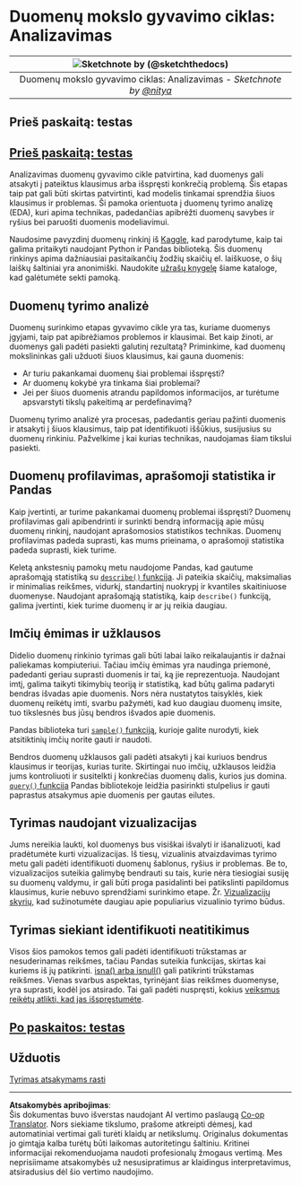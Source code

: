 <!--
CO_OP_TRANSLATOR_METADATA:
{
  "original_hash": "2baeafe1db4d58ee5b8ec85db9de728a",
  "translation_date": "2025-09-05T16:06:19+00:00",
  "source_file": "4-Data-Science-Lifecycle/15-analyzing/README.md",
  "language_code": "lt"
}
-->
# Duomenų mokslo gyvavimo ciklas: Analizavimas

|![ Sketchnote by [(@sketchthedocs)](https://sketchthedocs.dev) ](../../sketchnotes/15-Analyzing.png)|
|:---:|
| Duomenų mokslo gyvavimo ciklas: Analizavimas - _Sketchnote by [@nitya](https://twitter.com/nitya)_ |

## Prieš paskaitą: testas

## [Prieš paskaitą: testas](https://ff-quizzes.netlify.app/en/ds/quiz/28)

Analizavimas duomenų gyvavimo cikle patvirtina, kad duomenys gali atsakyti į pateiktus klausimus arba išspręsti konkrečią problemą. Šis etapas taip pat gali būti skirtas patvirtinti, kad modelis tinkamai sprendžia šiuos klausimus ir problemas. Ši pamoka orientuota į duomenų tyrimo analizę (EDA), kuri apima technikas, padedančias apibrėžti duomenų savybes ir ryšius bei paruošti duomenis modeliavimui.

Naudosime pavyzdinį duomenų rinkinį iš [Kaggle](https://www.kaggle.com/balaka18/email-spam-classification-dataset-csv/version/1), kad parodytume, kaip tai galima pritaikyti naudojant Python ir Pandas biblioteką. Šis duomenų rinkinys apima dažniausiai pasitaikančių žodžių skaičių el. laiškuose, o šių laiškų šaltiniai yra anonimiški. Naudokite [užrašų knygelę](../../../../4-Data-Science-Lifecycle/15-analyzing/notebook.ipynb) šiame kataloge, kad galėtumėte sekti pamoką.

## Duomenų tyrimo analizė

Duomenų surinkimo etapas gyvavimo cikle yra tas, kuriame duomenys įgyjami, taip pat apibrėžiamos problemos ir klausimai. Bet kaip žinoti, ar duomenys gali padėti pasiekti galutinį rezultatą? 
Priminkime, kad duomenų mokslininkas gali užduoti šiuos klausimus, kai gauna duomenis:
- Ar turiu pakankamai duomenų šiai problemai išspręsti?
- Ar duomenų kokybė yra tinkama šiai problemai?
- Jei per šiuos duomenis atrandu papildomos informacijos, ar turėtume apsvarstyti tikslų pakeitimą ar perdefinavimą?

Duomenų tyrimo analizė yra procesas, padedantis geriau pažinti duomenis ir atsakyti į šiuos klausimus, taip pat identifikuoti iššūkius, susijusius su duomenų rinkiniu. Pažvelkime į kai kurias technikas, naudojamas šiam tikslui pasiekti.

## Duomenų profilavimas, aprašomoji statistika ir Pandas
Kaip įvertinti, ar turime pakankamai duomenų problemai išspręsti? Duomenų profilavimas gali apibendrinti ir surinkti bendrą informaciją apie mūsų duomenų rinkinį, naudojant aprašomosios statistikos technikas. Duomenų profilavimas padeda suprasti, kas mums prieinama, o aprašomoji statistika padeda suprasti, kiek turime.

Keletą ankstesnių pamokų metu naudojome Pandas, kad gautume aprašomąją statistiką su [`describe()` funkcija](https://pandas.pydata.org/pandas-docs/stable/reference/api/pandas.DataFrame.describe.html). Ji pateikia skaičių, maksimalias ir minimalias reikšmes, vidurkį, standartinį nuokrypį ir kvantiles skaitiniuose duomenyse. Naudojant aprašomąją statistiką, kaip `describe()` funkciją, galima įvertinti, kiek turime duomenų ir ar jų reikia daugiau.

## Imčių ėmimas ir užklausos
Didelio duomenų rinkinio tyrimas gali būti labai laiko reikalaujantis ir dažnai paliekamas kompiuteriui. Tačiau imčių ėmimas yra naudinga priemonė, padedanti geriau suprasti duomenis ir tai, ką jie reprezentuoja. Naudojant imtį, galima taikyti tikimybių teoriją ir statistiką, kad būtų galima padaryti bendras išvadas apie duomenis. Nors nėra nustatytos taisyklės, kiek duomenų reikėtų imti, svarbu pažymėti, kad kuo daugiau duomenų imsite, tuo tikslesnės bus jūsų bendros išvados apie duomenis.

Pandas biblioteka turi [`sample()` funkciją](https://pandas.pydata.org/pandas-docs/stable/reference/api/pandas.DataFrame.sample.html), kurioje galite nurodyti, kiek atsitiktinių imčių norite gauti ir naudoti.

Bendros duomenų užklausos gali padėti atsakyti į kai kuriuos bendrus klausimus ir teorijas, kurias turite. Skirtingai nuo imčių, užklausos leidžia jums kontroliuoti ir susitelkti į konkrečias duomenų dalis, kurios jus domina. 
[`query()` funkcija](https://pandas.pydata.org/pandas-docs/stable/reference/api/pandas.DataFrame.query.html) Pandas bibliotekoje leidžia pasirinkti stulpelius ir gauti paprastus atsakymus apie duomenis per gautas eilutes.

## Tyrimas naudojant vizualizacijas
Jums nereikia laukti, kol duomenys bus visiškai išvalyti ir išanalizuoti, kad pradėtumėte kurti vizualizacijas. Iš tiesų, vizualinis atvaizdavimas tyrimo metu gali padėti identifikuoti duomenų šablonus, ryšius ir problemas. Be to, vizualizacijos suteikia galimybę bendrauti su tais, kurie nėra tiesiogiai susiję su duomenų valdymu, ir gali būti proga pasidalinti bei patikslinti papildomus klausimus, kurie nebuvo sprendžiami surinkimo etape. Žr. [Vizualizacijų skyrių](../../../../../../../../../3-Data-Visualization), kad sužinotumėte daugiau apie populiarius vizualinio tyrimo būdus.

## Tyrimas siekiant identifikuoti neatitikimus
Visos šios pamokos temos gali padėti identifikuoti trūkstamas ar nesuderinamas reikšmes, tačiau Pandas suteikia funkcijas, skirtas kai kuriems iš jų patikrinti. [isna() arba isnull()](https://pandas.pydata.org/pandas-docs/stable/reference/api/pandas.isna.html) gali patikrinti trūkstamas reikšmes. Vienas svarbus aspektas, tyrinėjant šias reikšmes duomenyse, yra suprasti, kodėl jos atsirado. Tai gali padėti nuspręsti, kokius [veiksmus reikėtų atlikti, kad jas išspręstumėte](../../../../../../../../../2-Working-With-Data/08-data-preparation/notebook.ipynb).

## [Po paskaitos: testas](https://ff-quizzes.netlify.app/en/ds/quiz/29)

## Užduotis

[Tyrimas atsakymams rasti](assignment.md)

---

**Atsakomybės apribojimas**:  
Šis dokumentas buvo išverstas naudojant AI vertimo paslaugą [Co-op Translator](https://github.com/Azure/co-op-translator). Nors siekiame tikslumo, prašome atkreipti dėmesį, kad automatiniai vertimai gali turėti klaidų ar netikslumų. Originalus dokumentas jo gimtąja kalba turėtų būti laikomas autoritetingu šaltiniu. Kritinei informacijai rekomenduojama naudoti profesionalų žmogaus vertimą. Mes neprisiimame atsakomybės už nesusipratimus ar klaidingus interpretavimus, atsiradusius dėl šio vertimo naudojimo.